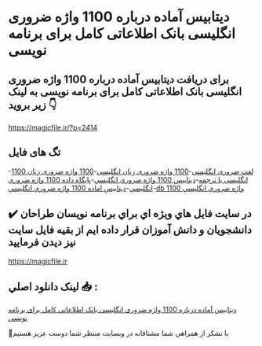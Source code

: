 # دیتابیس آماده درباره 1100 واژه ضروری انگلیسی بانک اطلاعاتی کامل برای برنامه نویسی

## برای دریافت دیتابیس آماده درباره 1100 واژه ضروری انگلیسی بانک اطلاعاتی کامل برای برنامه نویسی به لینک زیر بروید 👇

https://magicfile.ir/?p=2414

## تگ های فایل

-[1100 لغت ضروری انگلیسی](https://magicfile.ir/product/%d8%af%d9%8a%d8%aa%d8%a7%d8%a8%d9%8a%d8%b3-%d8%a2%d9%85%d8%a7%d8%af%d9%87-%d8%af%d8%b1%d8%a8%d8%a7%d8%b1%d9%87-1100-%d9%88%d8%a7%da%98%d9%87-%d8%b6%d8%b1%d9%88%d8%b1%d9%8a-%d8%a7%d9%86%da%af%d9%84%d9%8a%d8%b3%db%8c/)-[1100 واژه ضروری زبان انگلیسی](https://magicfile.ir/product/%d8%af%d9%8a%d8%aa%d8%a7%d8%a8%d9%8a%d8%b3-%d8%a2%d9%85%d8%a7%d8%af%d9%87-%d8%af%d8%b1%d8%a8%d8%a7%d8%b1%d9%87-1100-%d9%88%d8%a7%da%98%d9%87-%d8%b6%d8%b1%d9%88%d8%b1%d9%8a-%d8%a7%d9%86%da%af%d9%84%d9%8a%d8%b3%db%8c/)-[1100 واژه ضروری زبان انگلیسی با ترجمه](https://magicfile.ir/product/%d8%af%d9%8a%d8%aa%d8%a7%d8%a8%d9%8a%d8%b3-%d8%a2%d9%85%d8%a7%d8%af%d9%87-%d8%af%d8%b1%d8%a8%d8%a7%d8%b1%d9%87-1100-%d9%88%d8%a7%da%98%d9%87-%d8%b6%d8%b1%d9%88%d8%b1%d9%8a-%d8%a7%d9%86%da%af%d9%84%d9%8a%d8%b3%db%8c/)-[دیتابیس 1100 واژه ضروري انگليسي](https://magicfile.ir/product/%d8%af%d9%8a%d8%aa%d8%a7%d8%a8%d9%8a%d8%b3-%d8%a2%d9%85%d8%a7%d8%af%d9%87-%d8%af%d8%b1%d8%a8%d8%a7%d8%b1%d9%87-1100-%d9%88%d8%a7%da%98%d9%87-%d8%b6%d8%b1%d9%88%d8%b1%d9%8a-%d8%a7%d9%86%da%af%d9%84%d9%8a%d8%b3%db%8c/)-[پایگاه داده 1100 واژه ضروري انگليسي](https://magicfile.ir/product/%d8%af%d9%8a%d8%aa%d8%a7%d8%a8%d9%8a%d8%b3-%d8%a2%d9%85%d8%a7%d8%af%d9%87-%d8%af%d8%b1%d8%a8%d8%a7%d8%b1%d9%87-1100-%d9%88%d8%a7%da%98%d9%87-%d8%b6%d8%b1%d9%88%d8%b1%d9%8a-%d8%a7%d9%86%da%af%d9%84%d9%8a%d8%b3%db%8c/)-[دیتابیس اماده 1100 واژه ضروري انگليسي](https://magicfile.ir/product/%d8%af%d9%8a%d8%aa%d8%a7%d8%a8%d9%8a%d8%b3-%d8%a2%d9%85%d8%a7%d8%af%d9%87-%d8%af%d8%b1%d8%a8%d8%a7%d8%b1%d9%87-1100-%d9%88%d8%a7%da%98%d9%87-%d8%b6%d8%b1%d9%88%d8%b1%d9%8a-%d8%a7%d9%86%da%af%d9%84%d9%8a%d8%b3%db%8c/)-[db 1100 واژه ضروري انگليسي](https://magicfile.ir/product/%d8%af%d9%8a%d8%aa%d8%a7%d8%a8%d9%8a%d8%b3-%d8%a2%d9%85%d8%a7%d8%af%d9%87-%d8%af%d8%b1%d8%a8%d8%a7%d8%b1%d9%87-1100-%d9%88%d8%a7%da%98%d9%87-%d8%b6%d8%b1%d9%88%d8%b1%d9%8a-%d8%a7%d9%86%da%af%d9%84%d9%8a%d8%b3%db%8c/)

## ✔️ در سايت فايل هاي ويژه اي براي برنامه نويسان طراحان دانشجويان و دانش آموزان قرار داده ايم از بقيه فايل سايت نيز ديدن فرماييد

https://magicfile.ir


## لينک دانلود اصلي 📥 :

[دیتابیس آماده درباره 1100 واژه ضروری انگلیسی بانک اطلاعاتی کامل برای برنامه نویسی](https://magicfile.ir/product/%d8%af%d9%8a%d8%aa%d8%a7%d8%a8%d9%8a%d8%b3-%d8%a2%d9%85%d8%a7%d8%af%d9%87-%d8%af%d8%b1%d8%a8%d8%a7%d8%b1%d9%87-1100-%d9%88%d8%a7%da%98%d9%87-%d8%b6%d8%b1%d9%88%d8%b1%d9%8a-%d8%a7%d9%86%da%af%d9%84%d9%8a%d8%b3%db%8c/) 


🙏با تشکر از همراهي شما مشتاقانه در وبسایت منتظر شما دوست عزیز هستیم

